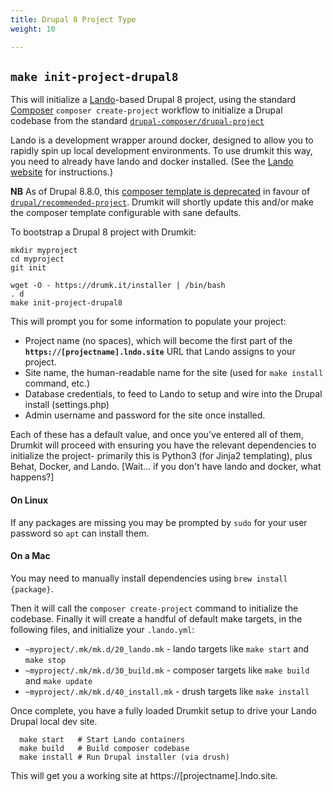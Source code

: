 ```yaml
---
title: Drupal 8 Project Type
weight: 10

---
```


`make init-project-drupal8`
---------------------------

This will initialize a [Lando](https://lando.dev)-based Drupal 8 project, using
the standard [Composer](https://getcomposer.org) `composer create-project`
workflow to initialize a Drupal codebase from the standard
[`drupal-composer/drupal-project`](https://github.com/drupal-composer/drupal-project)

Lando is a development wrapper around docker, designed to allow you to rapidly spin up local development environments. To use drumkit this way, you need to already have lando and docker installed. (See the [Lando website](https://lando.dev) for instructions.)

**NB** As of Drupal 8.8.0, this [composer template is
deprecated](https://www.drupal.org/docs/develop/using-composer/using-composer-to-install-drupal-and-manage-dependencies) in favour of
[`drupal/recommended-project`](https://github.com/drupal/recommended-project).
Drumkit will shortly update this and/or make the composer template configurable
with sane defaults.

To bootstrap a Drupal 8 project with Drumkit:

```
mkdir myproject
cd myproject
git init

wget -O - https://drumk.it/installer | /bin/bash
. d
make init-project-drupal8
```

This will prompt you for some information to populate your project:

* Project name (no spaces), which will become the first part of the **`https://[projectname].lndo.site`** URL that Lando assigns to your project. 
* Site name, the human-readable name for the site (used for `make install` command, etc.)
* Database credentials, to feed to Lando to setup and wire into the Drupal install (settings.php)
* Admin username and password for the site once installed.

Each of these has a default value, and once you've entered all of them, Drumkit
will proceed with ensuring you have the relevant dependencies to initialize the
project- primarily this is Python3 (for Jinja2 templating), plus Behat, Docker,
and Lando. [Wait... if you don't have lando and docker, what happens?]

#### On Linux
If any packages are missing you may be prompted by `sudo` for your
user password so `apt` can install them. 

#### On a Mac
You may need to manually install dependencies using `brew install {package}`.

Then it will call the `composer
create-project` command to initialize the codebase. Finally it will create a
handful of default make targets, in the following files, and initialize your
`.lando.yml`:

* `~myproject/.mk/mk.d/20_lando.mk` - lando targets like `make start` and `make stop`
* `~myproject/.mk/mk.d/30_build.mk` - composer targets like `make build` and `make update`
* `~myproject/.mk/mk.d/40_install.mk` - drush targets like `make install`

Once complete, you have a fully loaded Drumkit setup to drive your Lando Drupal
local dev site.

```
  make start   # Start Lando containers
  make build   # Build composer codebase
  make install # Run Drupal installer (via drush)
```

This will get you a working site at https://[projectname].lndo.site.
